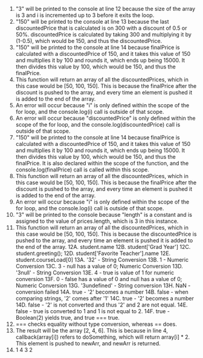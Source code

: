 1. "3" will be printed to the console at line 12 because the size of the array is 3 and i is incremented up to 3 before it exits the loop.
2. "150" will be printed to the console at line 13 because the last discountedPrice that is calculated is on 300 with a discount of 0.5 or 50%. discountedPrice is calculated by taking 300 and multiplying it by (1-0.5), which would be 150, and thus the discountedPrice.
3. "150" will be printed to the console at line 14 because finalPrice is calculated with a discountedPrice of 150, and it takes this value of 150 and multiplies it by 100 and rounds it, which ends up being 15000. It then divides this value by 100, which would be 150, and thus the finalPrice.
4. This function will return an array of all the discountedPrices, which in this case would be [50, 100, 150]. This is because the finalPrice after the discount is pushed to the array, and every time an element is pushed it is added to the end of the array.
5. An error will occur because "i" is only defined within the scope of the for loop, and the console.log(i) call is outside of that scope.
6. An error will occur because "discountedPrice" is only defined within the scope of the for loop, and the console.log(discountedPrice) call is outside of that scope.
7. "150" will be printed to the console at line 14 because finalPrice is calculated with a discountedPrice of 150, and it takes this value of 150 and multiplies it by 100 and rounds it, which ends up being 15000. It then divides this value by 100, which would be 150, and thus the finalPrice. It is also declared within the scope of the function, and the console.log(finalPrice) call is called within this scope.
8. This function will return an array of all the discountedPrices, which in this case would be [50, 100, 150]. This is because the finalPrice after the discount is pushed to the array, and every time an element is pushed it is added to the end of the array.
9. An error will occur because "i" is only defined within the scope of the for loop, and the console.log(i) call is outside of that scope.
10. "3" will be printed to the console because "length" is a constant and is assigned to the value of prices.length, which is 3 in this instance.
11. This function will return an array of all the discountedPrices, which in this case would be [50, 100, 150]. This is because the discountedPrice is pushed to the array, and every time an element is pushed it is added to the end of the array.
12A. student.name
12B. student['Grad Year']
12C. student.greeting();
12D. student['Favorite Teacher'].name
12E. student.courseLoad[0]
13A. '32' - String Conversion
13B. 1 - Numeric Conversion
13C. 3 - null has a value of 0; Numeric Conversion
13D. '3null' - String Conversion
13E. 4 - true is value of 1 for numeric conversion
13F. 0 - false has a value of 0 and null has a value of 0; Numeric Conversion
13G. '3undefined' - String conversion
13H. NaN - conversion failed
14A. true - '2' becomes a number
14B. false - when comparing strings, '2' comes after '1'
14C. true - '2' becomes a number
14D. false - '2' is not converted and thus '2' and 2 are not equal.
14E. false - true is converted to 1 and 1 is not equal to 2.
14F. true - Boolean(2) yields true, and true === true.
15. === checks equality without type conversion, whereas == does.
17. The result will be the array [2, 4, 6]. This is because in line 4, callback(array[i]) refers to doSomething, which will return array[i] * 2. This element is pushed to newArr, and newArr is returned.
19. 1
    4
    3
    2


